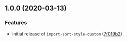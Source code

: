 ## 1.0.0 (2020-03-13)

### Features

- initial release of `import-sort-style-custom` ([7f019b2](https://github.com/ifiokjr/import-sort-style-custom/commit/7f019b24818581f884d2d43b4b6b34c093bc7bde))
